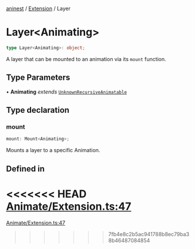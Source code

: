 [aninest](../../index.md) / [Extension](../index.md) / Layer

# Layer\<Animating\>

```ts
type Layer<Animating>: object;
```

A layer that can be mounted to an animation via its `mount` function.

## Type Parameters

• **Animating** *extends* [`UnknownRecursiveAnimatable`](../../AnimatableTypes/type-aliases/UnknownRecursiveAnimatable.md)

## Type declaration

### mount

```ts
mount: Mount<Animating>;
```

Mounts a layer to a specific Animation.

## Defined in

<<<<<<< HEAD
[Animate/Extension.ts:47](https://github.com/zphrs/aninest/tree//core/src/Animate/Extension.ts#L47)
=======
[Animate/Extension.ts:47](https://github.com/zphrs/aninest/blob/37209a6/src/Animate/Extension.ts#L47)
>>>>>>> 7fb4e8c2b5ac941788b8ec79ba38b46487084854
